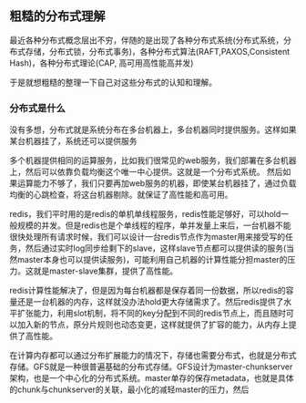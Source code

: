 ## 粗糙的分布式理解

最近各种分布式概念层出不穷，伴随的是出现了各种分布式系统(分布式系统，分布式存储，分布式锁，分布式事务)，各种分布式算法(RAFT,PAXOS,Consistent Hash)，各种分布式理论(CAP, 高可用高性能高并发)

于是就想粗糙的整理一下自己对这些分布式的认知和理解。

### 分布式是什么

没有多想，分布式就是系统分布在多台机器上，多台机器同时提供服务。这样如果某台机器挂了，系统还可以提供服务

多个机器提供相同的运算服务，比如我们很常见的web服务，我们部署在多台机器上，然后可以依靠负载均衡这个唯一中心提供。这就是一个分布式系统。
然后如果运算能力不够了，我们只要再加web服务的机器，即使某台机器挂了，通过负载均衡的心跳检查，将这台机器剔除。就保证了高性能和高可用。

redis，我们平时用的是redis的单机单线程服务，redis性能足够好，可以hold一般规模的并发。但是redis也是个单线程的程序，单并发量上来后，一台机器不能很快处理所有请求时候，我们可以设计一台redis节点作为master用来接受写的任务，然后通过实时log同步给剩下的slave，这样slave节点都可以提供读的服务(当然master本身也可以提供读服务)，可能利用自己机器的计算性能分担master的压力。这就是master-slave集群，提供了高性能。

redis计算性能解决了，但是因为每台机器都是保存着同一份数据，所以redis的容量还是一台机器的内存，这样就没办法hold更大存储需求了。然后redis提供了水平扩张能力，利用slot机制，将不同的key分配到不同的redis节点上，而且随时可以加入新的节点，原分片规则也动态变更，这样就提供了扩容的能力，从内存上提供了高性能。

在计算内存都可以通过分布扩展能力的情况下，存储也需要分布式，也就是分布式存储。GFS就是一种很普遍基础的分布式存储。GFS设计为master-chunkserver架构，也是一个中心化的分布式系统。master单存的保存metadata，也就是具体的chunk与chunkserver的关联，最小化的减轻master的压力，然后

